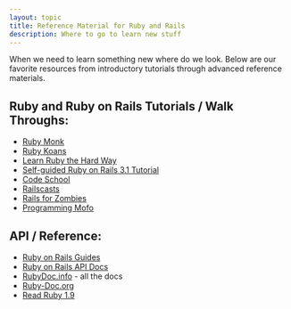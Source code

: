 ```yaml
---
layout: topic
title: Reference Material for Ruby and Rails
description: Where to go to learn new stuff
---
```


When we need to learn something new where do we look.  Below are our favorite
resources from introductory tutorials through advanced reference materials.

## Ruby and Ruby on Rails Tutorials / Walk Throughs:
* [Ruby Monk](http://rubymonk.com/)
* [Ruby Koans](http://rubykoans.com/)
* [Learn Ruby the Hard Way](http://ruby.learncodethehardway.org/)
* [Self-guided Ruby on Rails 3.1 Tutorial](http://www.devalot.com/articles/2011/11/ror-example)
* [Code School](http://codeschool.com/)
* [Railscasts](http://railscasts.com/)
* [Rails for Zombies](http://railsforzombies.org/)
* [Programming Mofo](http://programming-motherfucker.com/become.html#Ruby)

## API / Reference:
* [Ruby on Rails Guides](http://guides.rubyonrails.org/)
* [Ruby on Rails API Docs](http://api.rubyonrails.org/)
* [RubyDoc.info](http://rdoc.info/) - all the docs
* [Ruby-Doc.org](http://www.ruby-doc.org/)
* [Read Ruby 1.9](http://ruby.runpaint.org/)
